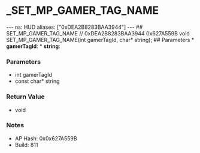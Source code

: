 # _SET_MP_GAMER_TAG_NAME

--- ns: HUD aliases: ["0xDEA2B8283BAA3944"] --- ## SET_MP_GAMER_TAG_NAME  // 0xDEA2B8283BAA3944 0x627A559B void SET_MP_GAMER_TAG_NAME(int gamerTagId, char* string);   ## Parameters * **gamerTagId**: * **string**:

### Parameters
* int gamerTagId
* const char* string

### Return Value
* void

### Notes
* AP Hash: 0x0x627A559B
* Build: 811

